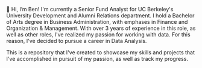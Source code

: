 👋 Hi, I’m Ben! I'm currently a Senior Fund Analyst for UC Berkeley's University Development and Alumni Relations department. I hold a Bachelor of Arts degree in Business Administration, with emphases in Finance and Organization & Management. With over 3 years of experience in this role, as well as other roles, I've realized my passion for working with data. For this reason, I've decided to pursue a career in Data Analysis.

This is a repository that I've created to showcase my skills and projects that I've accomplished in pursuit of my passion, as well as track my progress.

<!---
heybenho/heybenho is a ✨ special ✨ repository because its `README.md` (this file) appears on your GitHub profile.
You can click the Preview link to take a look at your changes.
--->

